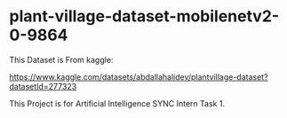 # plant-village-dataset-mobilenetv2-0-9864

This Dataset is From kaggle:

https://www.kaggle.com/datasets/abdallahalidev/plantvillage-dataset?datasetId=277323


This Project is for Artificial Intelligence SYNC Intern Task 1.
